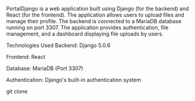 PortalDjango is a web application built using Django (for the backend) and React (for the frontend). The application allows users to upload files and manage their profile. The backend is connected to a MariaDB database running on port 3307. The application provides authentication, file management, and a dashboard displaying file uploads by users.

Technologies Used
Backend: Django 5.0.6

Frontend: React

Database: MariaDB (Port 3307)

Authentication: Django's built-in authentication system

git clone 

